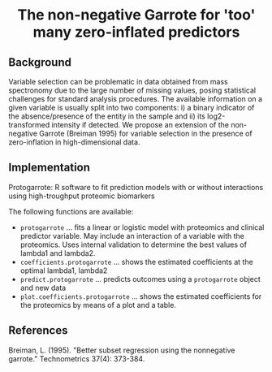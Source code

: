 <h1 align="center">  The non-negative Garrote for 'too' many zero-inflated predictors </h1>
 
## Background
Variable selection can be problematic in data obtained from mass spectronomy due to the large number of missing values, posing statistical challenges for standard analysis procedures. The available information on a given variable is usually split into two components: i) a binary indicator of the absence/presence of the entity in the sample and ii) its log2-transformed intensity if detected. We propose an extension of the non-negative Garrote (Breiman 1995) for variable selection in the presence of zero-inflation in high-dimensional data. 

## Implementation
Protogarrote: R software to fit prediction models with or without interactions using high-troughput proteomic biomarkers 

The following functions are available:

* `protogarrote` ... fits  a linear or logistic model with proteomics and clinical predictor variable. May include an interaction of a variable with the proteomics. Uses internal validation to determine the best values of lambda1 and lambda2.
* `coefficients.protogarrote` ... shows the estimated coefficients at the optimal lambda1, lambda2
* `predict.protogarrote` ... predicts outcomes using a `protogarrote` object and new data
* `plot.coefficients.protogarrote` ... shows the estimated coefficients for the proteomics by means of a plot and a table.

## References
Breiman, L. (1995). "Better subset regression using the nonnegative garrote." Technometrics 37(4): 373-384.
